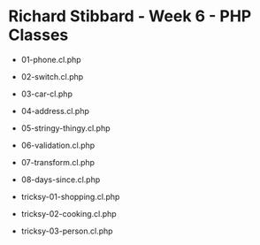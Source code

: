 # Richard Stibbard - Week 6 - PHP Classes

- 01-phone.cl.php
- 02-switch.cl.php
- 03-car-cl.php
- 04-address.cl.php
- 05-stringy-thingy.cl.php
- 06-validation.cl.php
- 07-transform.cl.php
- 08-days-since.cl.php

- tricksy-01-shopping.cl.php
- tricksy-02-cooking.cl.php
- tricksy-03-person.cl.php
